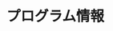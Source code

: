 ﻿---
widget: featurette
headless: true
active: false
weight: 42

title: プログラム情報

feature:
  - icon: calendar
    icon_pack: fas
    name: 日付
    description: 開始：2023年10月13日　｜　終了：2024年2月23日
  - icon: yen-sign
    icon_pack: fas
    name: 学費
    description: 訓練：48万５千円　｜　アウトリーチ：30万～40万円

---
